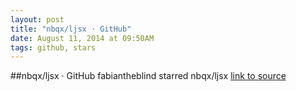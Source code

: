 ```yaml
---
layout: post
title: "nbqx/ljsx · GitHub"
date: August 11, 2014 at 09:50AM
tags: github, stars
---
```

##nbqx/ljsx · GitHub
fabiantheblind starred nbqx/ljsx
[link to source](http://ift.tt/1uh1JBI) 
